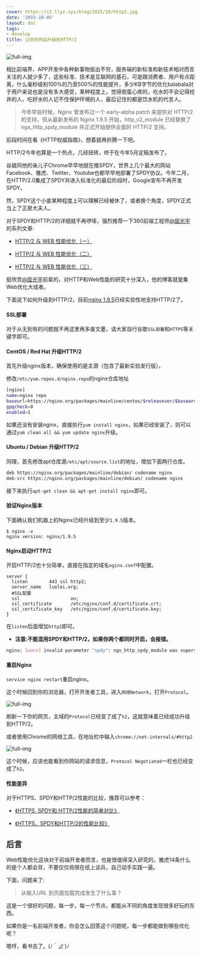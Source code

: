 ```yaml
---
cover: https://c2.llyz.xyz/blog/2015/10/http2.jpg
date: '2015-10-05'
layout: doc
tags:
- develop
title: 让你的网站升级到HTTP/2
---
```


![full-img](https://c2.llyz.xyz/blog/2015/10/http2.jpg)

相比前端界、APP开发中各种新事物层出不穷，服务端的新标准和新技术相对而言关注的人就少多了，这些标准、技术是互联网的基石，可是跟消费者、用户有点距离，什么毫秒级别100%的乃至500%的性能提升，多少KB字节的优化balabala对于用户来说也是没有多大感受，某种程度上，觉得倒蛮心疼的，吃水的不会记得挖井的人，吃好水的人记不住保护环境的人，最后记住的都是饮水机的代言人。

> 今年早些时候，Nginx 曾发布过一个 early-alpha patch 来提供对 HTTP/2 的支持，但从最新发布的 Nginx 1.9.5 开始，http_v2_module 已经替换了 ngx_http_spdy\_module 并正式开始提供全面的 HTTP/2 支持。

前段时间在看《HTTP权威指南》，想着就再折腾一下吧。

HTTP/2今年也算是一个热点，几经扭转，终于在今年5月定稿发布了。

谷娘同他的亲儿子Chrome早早地就在推SPDY，世界上几个最大的网站Facebook、雅虎、Twitter、Youtube也都早早地部署了SPDY协议。今年二月，在HTTP/2.0集成了SPDY并进入标准化的最后阶段时，Google宣布不再开发SPDY。

然，SPDY这个小妾某种程度上可以理解已经被休了，或者换个角度，SPDY正式当上了正房大夫人。

对于SPDY和HTTP/2的详细就不再啰嗦，强烈推荐一下360前端工程师[@屈光宇](https://twitter.com/qgy18)的系列文章:

- [HTTP/2 与 WEB 性能优化（一）](https://imququ.com/post/http2-and-wpo-1.html)
    
- [HTTP/2 与 WEB 性能优化（二）](https://imququ.com/post/http2-and-wpo-2.html)
    
- [HTTP/2 与 WEB 性能优化（三）](https://imququ.com/post/http2-and-wpo-3.html)
    

挺欣赏[@屈光宇](https://twitter.com/qgy18)前辈的，对HTTP和Web性能的研究十分深入，他的博客就是集Web优化大成者。

下面说下如何升级到HTTP/2，目前[nginx 1.9.5](https://nginx.org/en/CHANGES)已经实验性地支持HTTP/2了。

#### SSL部署

对于从无到有的问题就不再这里再多废文墨，请大家自行谷歌`SSL部署`和`HTTPS`等关键字即可。

#### CentOS / Red Hat 升级HTTP/2

首先升级nginx版本，确保使用的是主源（包含了最新实验发行版）。

修改`/etc/yum.repos.d/nginx.repo`的nginx仓库地址

```bash
[nginx]
name=nginx repo
baseurl=https://nginx.org/packages/mainline/centos/$releasever/$basearch/
gpgcheck=0
enabled=1
```

如果还没有安装nginx，直接执行`yum install nginx`，如果已经安装了，则可以通过`yum clean all && yum update nginx`升级。

#### Ubuntu / Debian 升级HTTP/2

同理，首先修改apt仓库源`/etc/apt/source.list`的地址，增加下面两行仓库。

```bash
deb https://nginx.org/packages/mainline/debian/ codename nginx
deb-src https://nginx.org/packages/mainline/debian/ codename nginx
```

接下来执行`apt-get clean && apt-get install nginx`即可。

#### 验证Nginx版本

下面确认我们机器上的Nginx已经升级到至少`1.9.5`版本。

```
$ nginx -v
nginx version: nginx/1.9.5
```

#### Nginx启动HTTP/2

开启HTTP/2也十分简单，直接在指定的域名`nginx.conf`中配置。

```nginx
server {
  listen        443 ssl http2;
  server_name   luolei.org;
  #SSL配置
  ssl                   on;
  ssl_certificate       /etc/nginx/conf.d/certificate.crt;
  ssl_certificate_key   /etc/nginx/conf.d/certificate.key;
}
```

在`listen`后面增加`http2`即可。

- **注意:不能混用SPDY和HTTP/2，如果你两个都同时开启，会报错。**

```bash
nginx: [warn] invalid parameter "spdy": ngx_http_spdy_module was superseded by ngx_http_v2_module in /etc/nginx/conf.d/vhost.conf:12
```

#### 重启Nginx

`service nginx restart`重启nginx。

这个时候回到你的浏览器，打开开发者工具，进入`网络Network`，打开`Protocol`。

![full-img](https://c2.llyz.xyz/blog/2015/10/http-dev.jpg)

刷新一下你的网页，主域的`Protocol`已经变了成了`h2`，这就意味着已经成功升级到HTTP/2。

或者使用Chrome的网络工具，在地址栏中输入`chrome://net-internals/#http2`

![full-img](https://c2.llyz.xyz/blog/2015/10/http2-chrome.jpg)

这个时候，应该也能看到你网站的请求信息，`Protocol Negotiated`一栏也已经变成了`h2`。

#### 性能差异

对于HTTPS、SPDY和HTTP/2性能的比较，推荐可以参考：

- [《HTTPS, SPDY和 HTTP/2性能的简单对比》](https://www.qianduan.net/a-simple-performance-comparison-of-https-spdy-and-http2/)
    
- [《HTTPS、SPDY和HTTP/2的性能比较》](https://www.infoq.com/cn/news/2015/02/https-spdy-http2-comparison)
    

## 后言

Web性能优化这块对于前端开发者而言，也是很值得深入研究的，雅虎14条什么的是个人都会背，不要仅仅局限在纸上谈兵，自己动手实践一遍。

下面，问题来了:

> 从输入URL 到页面加载完成发生了什么事？

这是一个很好的问题，每一步，每一个节点，都能从不同的角度发现很多好玩的东西。

如果你是一名前端开发者，你会怎么回答这个问题呢，每一步都能做到哪些优化呢？

嗯哼，看书去了。(ﾉ｀⊿´)ﾉ
